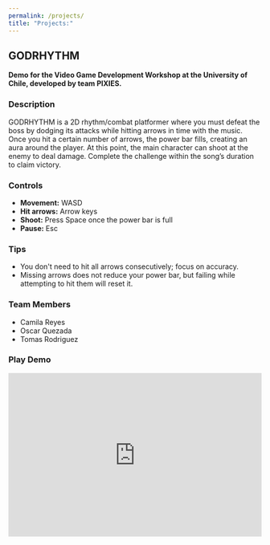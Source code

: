 ```yaml
---
permalink: /projects/
title: "Projects:"
---
```


## **GODRHYTHM**

**Demo for the Video Game Development Workshop at the University of Chile, developed by team PIXIES.**

### Description

GODRHYTHM is a 2D rhythm/combat platformer where you must defeat the boss by dodging its attacks while hitting arrows in time with the music. Once you hit a certain number of arrows, the power bar fills, creating an aura around the player. At this point, the main character can shoot at the enemy to deal damage. Complete the challenge within the song’s duration to claim victory.

### Controls

- **Movement:** WASD  
- **Hit arrows:** Arrow keys  
- **Shoot:** Press Space once the power bar is full  
- **Pause:** Esc  

### Tips

- You don't need to hit all arrows consecutively; focus on accuracy.  
- Missing arrows does not reduce your power bar, but failing while attempting to hit them will reset it.  

### Team Members

- Camila Reyes  
- Oscar Quezada  
- Tomas Rodriguez  

### Play Demo

<div style="position: relative; width: 100%; padding-bottom: 64.8%; height: 0; overflow: hidden;">
  <iframe src="https://itch.io/embed-upload/6606313?color=352f2f" 
          allowfullscreen 
          style="position: absolute; top: 0; left: 0; width: 100%; height: 100%; border: 0;">
    <a href="https://troddia.itch.io/godrhythm">Play GODRHYTHM on itch.io</a>
  </iframe>
</div>

